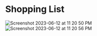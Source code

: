 # Shopping List

![Screenshot 2023-06-12 at 11 20 50 PM](https://github.com/openSourcebd99/sample-shopping-items/assets/125869281/d69fcfc9-29af-4346-a33c-a041ec338e8a)
![Screenshot 2023-06-12 at 11 20 56 PM](https://github.com/openSourcebd99/sample-shopping-items/assets/125869281/83f778d8-5107-4be1-829e-848aa8829edc)
